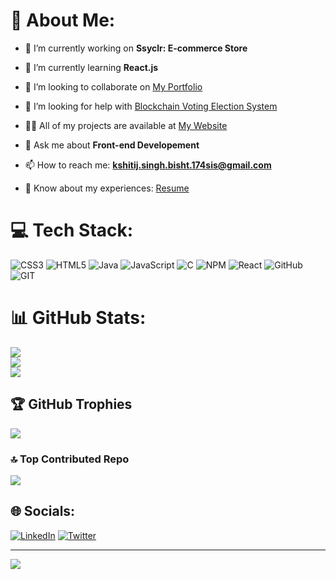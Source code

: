 # 💫 About Me:
- 🔭 I’m currently working on **Ssyclr: E-commerce Store**

- 🌱 I’m currently learning **React.js**

- 👯 I’m looking to collaborate on [My Portfolio](kshitijsinghbisht.netlify.app)

- 🤝 I’m looking for help with [Blockchain Voting Election System](https://github.com/arlbibek/dVoting/)

- 👨‍💻 All of my projects are available at [My Website](https://kshitijsinghbisht.netlify.app/)

- 💬 Ask me about **Front-end Developement**

- 📫 How to reach me: **kshitij.singh.bisht.174sis@gmail.com**

- 📄 Know about my experiences: [Resume](https://ibb.co/q14VsMK)

# 💻 Tech Stack:
![CSS3](https://img.shields.io/badge/css3-%231572B6.svg?style=flat&logo=css3&logoColor=white) ![HTML5](https://img.shields.io/badge/html5-%23E34F26.svg?style=flat&logo=html5&logoColor=white) ![Java](https://img.shields.io/badge/java-%23ED8B00.svg?style=flat&logo=java&logoColor=white) ![JavaScript](https://img.shields.io/badge/javascript-%23323330.svg?style=flat&logo=javascript&logoColor=%23F7DF1E) ![C](https://img.shields.io/badge/c-%2300599C.svg?style=flat&logo=c&logoColor=white) ![NPM](https://img.shields.io/badge/NPM-%23000000.svg?style=flat&logo=npm&logoColor=white) ![React](https://img.shields.io/badge/react-%2320232a.svg?style=flat&logo=react&logoColor=%2361DAFB) ![GitHub](https://img.shields.io/badge/GitHub-%23121011.svg?style=flat&logo=github&logoColor=white) ![GIT](https://img.shields.io/badge/Git-fc6d26?style=flat&logo=git&logoColor=white)
# 📊 GitHub Stats:
![](https://github-readme-stats.vercel.app/api?username=hailex798&theme=radical&hide_border=false&include_all_commits=false&count_private=false)<br/>
![](https://github-readme-streak-stats.herokuapp.com/?user=hailex798&theme=radical&hide_border=false)<br/>
![](https://github-readme-stats.vercel.app/api/top-langs/?username=hailex798&theme=radical&hide_border=false&include_all_commits=false&count_private=false&layout=compact)

## 🏆 GitHub Trophies
![](https://github-profile-trophy.vercel.app/?username=hailex798&theme=radical&no-frame=false&no-bg=true&margin-w=4)

### 🔝 Top Contributed Repo
![](https://github-contributor-stats.vercel.app/api?username=hailex798&limit=5&theme=dracula&combine_all_yearly_contributions=true)

## 🌐 Socials:
[![LinkedIn](https://img.shields.io/badge/LinkedIn-%230077B5.svg?logo=linkedin&logoColor=white)](https://linkedin.com/in/kshitijsinghbisht) [![Twitter](https://img.shields.io/badge/Twitter-%231DA1F2.svg?logo=Twitter&logoColor=white)](https://twitter.com/stoickshitij) 

---
[![](https://visitcount.itsvg.in/api?id=hailex798&icon=5&color=11)](https://visitcount.itsvg.in)

<!-- Proudly created with GPRM ( https://gprm.itsvg.in ) -->
